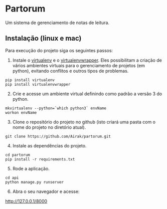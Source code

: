 # Partorum

Um sistema de gerenciamento de notas de leitura.

## Instalação (linux e mac)

Para execução do projeto siga os seguintes passos:

1. Instale o [virtualenv](https://pypi.python.org/pypi/virtualenv) e o [virtualenvwrapper](http://virtualenvwrapper.readthedocs.org/en/latest/). Eles possibilitam a criação de vários ambientes virtuais para o gerenciamento de projetos (em python), evitando conflitos e outros tipos de problemas.

```shell
pip install virtualenv
pip install virtualenvwrapper
```

2. Crie e acesse um ambiente virtual definindo como padrão a versão 3 do python.

```shell
mkvirtualenv --python=`which python3` envName
workon envName
```

3. Clone o repositório do projeto no github (isto criará uma pasta com o nome do projeto no diretório atual).

```shell
git clone https://github.com/Airak/partorum.git
```

4. Instale as dependências do projeto.

```shell
cd partorum
pip install -r requirements.txt
```

5. Rode a aplicação.

```shell
cd api
python manage.py runserver
```

6. Abra o seu navegador e acesse:

http://127.0.0.1/8000

